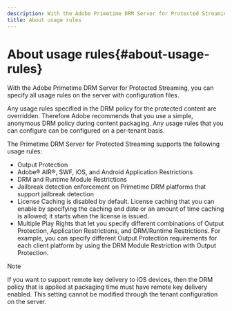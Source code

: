 ```yaml
---
description: With the Adobe Primetime DRM Server for Protected Streaming, you can specify all usage rules on the server with configuration files.
title: About usage rules
---
```


# About usage rules{#about-usage-rules}

With the Adobe Primetime DRM Server for Protected Streaming, you can specify all usage rules on the server with configuration files.

Any usage rules specified in the DRM policy for the protected content are overridden. Therefore Adobe recommends that you use a simple, anonymous DRM policy during content packaging. Any usage rules that you can configure can be configured on a per-tenant basis.

The Primetime DRM Server for Protected Streaming supports the following usage rules:

* Output Protection 
* Adobe® AIR®, SWF, iOS, and Android Application Restrictions 
* DRM and Runtime Module Restrictions 
* Jailbreak detection enforcement on Primetime DRM platforms that support jailbreak detection 
* License Caching is disabled by default. License caching that you can enable by specifying the caching end date or an amount of time caching is allowed; it starts when the license is issued. 
* Multiple Play Rights that let you specify different combinations of Output Protection, Application Restrictions, and DRM/Runtime Restrictions. For example, you can specify different Output Protection requirements for each client platform by using the DRM Module Restriction with Output Protection.

>[!NOTE]
>
>If you want to support remote key delivery to iOS devices, then the DRM policy that is applied at packaging time must have remote key delivery enabled. This setting cannot be modified through the tenant configuration on the server.

